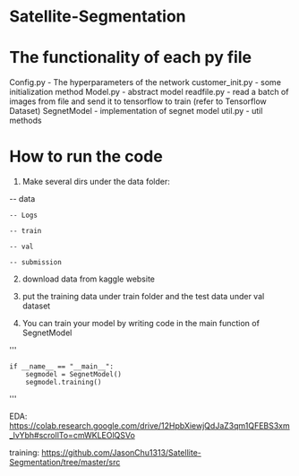 # Satellite-Segmentation
# The functionality of each py file
Config.py - The hyperparameters of the network
customer_init.py - some initialization method
Model.py - abstract model
readfile.py - read a batch of images from file and send it to tensorflow to train (refer to Tensorflow Dataset)
SegnetModel - implementation of segnet model
util.py - util methods
# How to run the code

1. Make several dirs under the data folder:

-- data

    -- Logs

    -- train

    -- val

    -- submission


2. download data from kaggle website


3. put the training data under train folder and the test data under val dataset


4. You can train your model by writing code in the main function of SegnetModel

'''

    if __name__ == "__main__":
        segmodel = SegnetModel()
        segmodel.training()
        
'''

EDA: https://colab.research.google.com/drive/12HpbXiewjQdJaZ3qm1QFEBS3xm_lvYbh#scrollTo=cmWKLEOlQSVo

training: https://github.com/JasonChu1313/Satellite-Segmentation/tree/master/src

